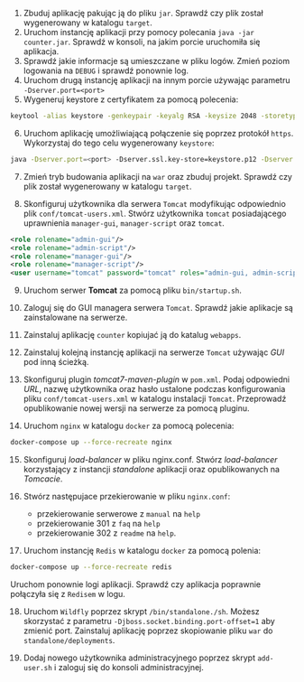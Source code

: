 1. Zbuduj aplikację pakując ją do pliku `jar`. Sprawdź czy plik został wygenerowany w katalogu `target`.
2. Uruchom instancję aplikacji przy pomocy polecania `java -jar counter.jar`. Sprawdź w konsoli, na jakim porcie uruchomiła się aplikacja.
3. Sprawdź jakie informacje są umieszczane w pliku logów. Zmień poziom logowania na `DEBUG` i sprawdź ponownie log.
4. Uruchom drugą instancję aplikacji na innym porcie używając parametru `-Dserver.port=<port>`
5. Wygeneruj keystore z certyfikatem za pomocą polecenia:

```bash
keytool -alias keystore -genkeypair -keyalg RSA -keysize 2048 -storetype PKCS12 -keystore keystore.p12 -validity 3650 -dname "CN=JoeDoe, OU=ACME, O=ACMECorp, L=Czestochowa, ST=Slaskie, C=PL"
```

6. Uruchom aplikację umożliwiającą połączenie się poprzez protokół `https`. Wykorzystaj do tego celu wygenerowany `keystore`:

```bash
java -Dserver.port=<port> -Dserver.ssl.key-store=keystore.p12 -Dserver.ssl.key-store-password=<haslo> -jar counter.jar
```
 
7. Zmień tryb budowania aplikacji na `war` oraz zbuduj projekt. Sprawdź czy plik został wygenerowany w katalogu `target`.

8. Skonfiguruj użytkownika dla serwera `Tomcat` modyfikując odpowiednio plik `conf/tomcat-users.xml`. Stwórz użytkownika `tomcat`
posiadającego uprawnienia `manager-gui`, `manager-script` oraz `tomcat`.
```xml
<role rolename="admin-gui"/>
<role rolename="admin-script"/>
<role rolename="manager-gui"/>
<role rolename="manager-script"/>
<user username="tomcat" password="tomcat" roles="admin-gui, admin-script, manager-script, manager-gui"/>
```

9. Uruchom serwer **Tomcat** za pomocą pliku `bin/startup.sh`.

10. Zaloguj się do GUI managera serwera `Tomcat`. Sprawdź jakie aplikacje są zainstalowane na serwerze.

11. Zainstaluj aplikację `counter` kopiujać ją do katalug `webapps`.

12. Zainstaluj kolejną instancję aplikacji na serwerze `Tomcat` używając *GUI* pod inną ścieżką.

13. Skonfiguruj plugin *tomcat7-maven-plugin* w `pom.xml`. Podaj odpowiedni *URL*, nazwę użytkownika oraz hasło ustalone
podczas konfigurowania pliku `conf/tomcat-users.xml` w katalogu instalacji `Tomcat`. Przeprowadź opublikowanie 
nowej wersji na serwerze za pomocą pluginu.

14. Uruchom `nginx` w katalogu `docker` za pomocą polecenia:

```bash
docker-compose up --force-recreate nginx
```

15. Skonfiguruj *load-balancer* w pliku nginx.conf. Stwórz *load-balancer* korzystający z instancji
*standalone* aplikacji oraz opublikowanych na *Tomcacie*.

16. Stwórz następujace przekierowanie w pliku `nginx.conf`: 

    * przekierowanie serwerowe z `manual` na `help`
    * przekierowanie 301 z `faq` na `help` 
    * przekierowanie 302  z `readme` na `help`.

17. Uruchom instancję `Redis` w katalogu `docker` za pomocą polenia:

```bash
docker-compose up --force-recreate redis
```
Uruchom ponownie logi aplikacji. Sprawdź czy aplikacja poprawnie połączyła się z `Redisem` w logu. 

18. Uruchom `Wildfly` poprzez skrypt `/bin/standalone./sh`. Możesz skorzystać z parametru
`-Djboss.socket.binding.port-offset=1` aby zmienić port. Zainstaluj aplikację poprzez skopiowanie
pliku `war` do `standalone/deployments`.

19. Dodaj nowego użytkownika administracyjnego poprzez skrypt `add-user.sh` i zaloguj się do konsoli administracyjnej.
